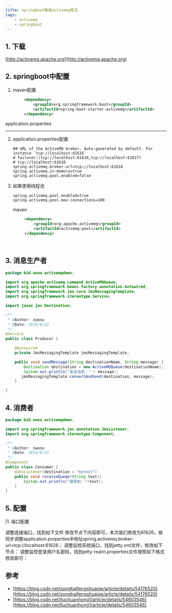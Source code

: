 ```yaml
---
title: springboot集成activemq笔记 
tags:
    - activemq
    - springboot
---
```


## 1. 下载

[http://activemq.apache.org](http://activemq.apache.org)

## 2. springboot中配置 

1. maven配置

```xml
		<dependency>
			<groupId>org.springframework.boot</groupId>
			<artifactId>spring-boot-starter-activemq</artifactId>
		</dependency>
```

application.properties

---------------------

2. application.properties配置

   ```properties
   ## URL of the ActiveMQ broker. Auto-generated by default. For instance `tcp://localhost:61616`
   # failover:(tcp://localhost:61616,tcp://localhost:61617)
   # tcp://localhost:61616
   spring.activemq.broker-url=tcp://localhost:61616
   spring.activemq.in-memory=true  
   spring.activemq.pool.enabled=false  

   ```

3. 如果使用线程池

   ```properties
   spring.activemq.pool.enabled=true
   spring.activemq.pool.max-connections=100
   ```

   maven

   ```xml
   		<dependency>
   			<groupId>org.apache.activemq</groupId>
   			<artifactId>activemq-pool</artifactId>
   		</dependency>
   ```

   ​

## 3. 消息生产者 

```java
package bid.woou.activemqdemo;

import org.apache.activemq.command.ActiveMQQueue;
import org.springframework.beans.factory.annotation.Autowired;
import org.springframework.jms.core.JmsMessagingTemplate;
import org.springframework.stereotype.Service;

import javax.jms.Destination;

/**
 * @Author: zwoou
 * @Date: 2018/9/22
 */
@Service
public class Producer {

    @Autowired
    private JmsMessagingTemplate jmsMessagingTemplate;

    public void sendMessage(String destinationName, String message) {
        Destination destination = new ActiveMQQueue(destinationName);
        System.out.println("发送消息：" + message);
       jmsMessagingTemplate.convertAndSend(destination, message);
    }

}
```

## 4. 消费者

```java
package bid.woou.activemqdemo;

import org.springframework.jms.annotation.JmsListener;
import org.springframework.stereotype.Component;

/**
 * @Author: zwoou
 * @Date: 2018/9/22
 */
@Component
public class Consumer {
    @JmsListener(destination = "mytest")
    public void receiveQueqe(String text){
        System.out.println("接受到："+text);
    }
}

```

## 5. 配置

|1. 端口配置

调整连接端口，找到如下文件
修改<transportConnectors>节点下内容即可，本次我们修改为61626，故同步调整application.properties中地址spring.activemq.broker-url=tcp://localhost:61626；
调整监控系统端口，找到jetty.xml文件，修改如下节点：
调整监控登录用户名密码，找到jetty-realm.properties文件按照如下格式修改即可：

## 参考

- [https://blog.csdn.net/songhaifengshuaige/article/details/54176520](https://blog.csdn.net/songhaifengshuaige/article/details/54176520)
- [https://blog.csdn.net/liuchuanhong1/article/details/54603546](https://blog.csdn.net/liuchuanhong1/article/details/54603546)